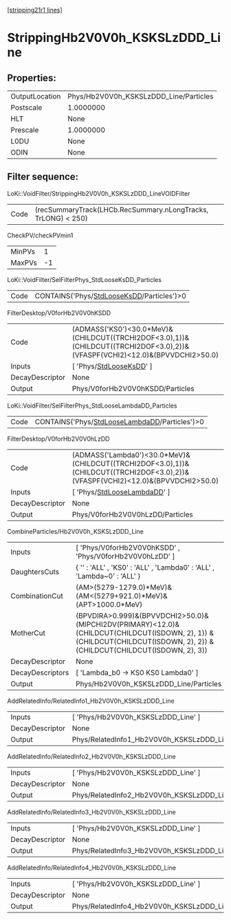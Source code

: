 [[stripping21r1 lines]](./stripping21r1-index)

# StrippingHb2V0V0h_KSKSLzDDD_Line

## Properties:

|                |                                        |
|----------------|----------------------------------------|
| OutputLocation | Phys/Hb2V0V0h_KSKSLzDDD_Line/Particles |
| Postscale      | 1.0000000                              |
| HLT            | None                                   |
| Prescale       | 1.0000000                              |
| L0DU           | None                                   |
| ODIN           | None                                   |

## Filter sequence:

LoKi::VoidFilter/StrippingHb2V0V0h_KSKSLzDDD_LineVOIDFilter

|      |                                                               |
|------|---------------------------------------------------------------|
| Code | (recSummaryTrack(LHCb.RecSummary.nLongTracks, TrLONG) \< 250) |

CheckPV/checkPVmin1

|        |     |
|--------|-----|
| MinPVs | 1   |
| MaxPVs | -1  |

LoKi::VoidFilter/SelFilterPhys_StdLooseKsDD_Particles

|      |                                                                                            |
|------|--------------------------------------------------------------------------------------------|
| Code | CONTAINS('Phys/[StdLooseKsDD](./stripping21r1-commonparticles-stdlooseksdd)/Particles')\>0 |

FilterDesktop/V0forHb2V0V0hKSDD

|                 |                                                                                                                                  |
|-----------------|----------------------------------------------------------------------------------------------------------------------------------|
| Code            | (ADMASS('KS0')\<30.0\*MeV)&(CHILDCUT((TRCHI2DOF\<3.0),1))&(CHILDCUT((TRCHI2DOF\<3.0),2))&(VFASPF(VCHI2)\<12.0)&(BPVVDCHI2\>50.0) |
| Inputs          | [ 'Phys/[StdLooseKsDD](./stripping21r1-commonparticles-stdlooseksdd)' ]                                                        |
| DecayDescriptor | None                                                                                                                             |
| Output          | Phys/V0forHb2V0V0hKSDD/Particles                                                                                                 |

LoKi::VoidFilter/SelFilterPhys_StdLooseLambdaDD_Particles

|      |                                                                                                    |
|------|----------------------------------------------------------------------------------------------------|
| Code | CONTAINS('Phys/[StdLooseLambdaDD](./stripping21r1-commonparticles-stdlooselambdadd)/Particles')\>0 |

FilterDesktop/V0forHb2V0V0hLzDD

|                 |                                                                                                                                      |
|-----------------|--------------------------------------------------------------------------------------------------------------------------------------|
| Code            | (ADMASS('Lambda0')\<30.0\*MeV)&(CHILDCUT((TRCHI2DOF\<3.0),1))&(CHILDCUT((TRCHI2DOF\<3.0),2))&(VFASPF(VCHI2)\<12.0)&(BPVVDCHI2\>50.0) |
| Inputs          | [ 'Phys/[StdLooseLambdaDD](./stripping21r1-commonparticles-stdlooselambdadd)' ]                                                    |
| DecayDescriptor | None                                                                                                                                 |
| Output          | Phys/V0forHb2V0V0hLzDD/Particles                                                                                                     |

CombineParticles/Hb2V0V0h_KSKSLzDDD_Line

|                  |                                                                                                                                                                             |
|------------------|-----------------------------------------------------------------------------------------------------------------------------------------------------------------------------|
| Inputs           | [ 'Phys/V0forHb2V0V0hKSDD' , 'Phys/V0forHb2V0V0hLzDD' ]                                                                                                                   |
| DaughtersCuts    | { '' : 'ALL' , 'KS0' : 'ALL' , 'Lambda0' : 'ALL' , 'Lambda~0' : 'ALL' }                                                                                                     |
| CombinationCut   | (AM\>(5279-1279.0)\*MeV)&(AM\<(5279+921.0)\*MeV)&(APT\>1000.0\*MeV)                                                                                                         |
| MotherCut        | (BPVDIRA\>0.999)&(BPVVDCHI2\>50.0)&(MIPCHI2DV(PRIMARY)\<12.0)& (CHILDCUT(CHILDCUT(ISDOWN, 2), 1)) & (CHILDCUT(CHILDCUT(ISDOWN, 2), 2)) & (CHILDCUT(CHILDCUT(ISDOWN, 2), 3)) |
| DecayDescriptor  | None                                                                                                                                                                        |
| DecayDescriptors | [ 'Lambda_b0 -\> KS0 KS0 Lambda0' ]                                                                                                                                       |
| Output           | Phys/Hb2V0V0h_KSKSLzDDD_Line/Particles                                                                                                                                      |

AddRelatedInfo/RelatedInfo1_Hb2V0V0h_KSKSLzDDD_Line

|                 |                                                     |
|-----------------|-----------------------------------------------------|
| Inputs          | [ 'Phys/Hb2V0V0h_KSKSLzDDD_Line' ]                |
| DecayDescriptor | None                                                |
| Output          | Phys/RelatedInfo1_Hb2V0V0h_KSKSLzDDD_Line/Particles |

AddRelatedInfo/RelatedInfo2_Hb2V0V0h_KSKSLzDDD_Line

|                 |                                                     |
|-----------------|-----------------------------------------------------|
| Inputs          | [ 'Phys/Hb2V0V0h_KSKSLzDDD_Line' ]                |
| DecayDescriptor | None                                                |
| Output          | Phys/RelatedInfo2_Hb2V0V0h_KSKSLzDDD_Line/Particles |

AddRelatedInfo/RelatedInfo3_Hb2V0V0h_KSKSLzDDD_Line

|                 |                                                     |
|-----------------|-----------------------------------------------------|
| Inputs          | [ 'Phys/Hb2V0V0h_KSKSLzDDD_Line' ]                |
| DecayDescriptor | None                                                |
| Output          | Phys/RelatedInfo3_Hb2V0V0h_KSKSLzDDD_Line/Particles |

AddRelatedInfo/RelatedInfo4_Hb2V0V0h_KSKSLzDDD_Line

|                 |                                                     |
|-----------------|-----------------------------------------------------|
| Inputs          | [ 'Phys/Hb2V0V0h_KSKSLzDDD_Line' ]                |
| DecayDescriptor | None                                                |
| Output          | Phys/RelatedInfo4_Hb2V0V0h_KSKSLzDDD_Line/Particles |
